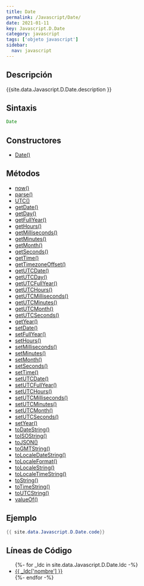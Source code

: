 ```yaml
---
title: Date
permalink: /Javascript/Date/
date: 2021-01-11
key: Javascript.D.Date
category: javascript
tags: ['objeto javascript']
sidebar: 
  nav: javascript
---
```


## Descripción
{{site.data.Javascript.D.Date.description }}

## Sintaxis
~~~javascript
Date
~~~

## Constructores
* [Date()](/Javascript/Date/Date/)

## Métodos
* [now()](/Javascript/Date/now)
* [parse()](/Javascript/Date/parse)
* [UTC()](/Javascript/Date/UTC)
* [getDate()](/Javascript/Date/getDate)
* [getDay()](/Javascript/Date/getDay)
* [getFullYear()](/Javascript/Date/getFullYear)
* [getHours()](/Javascript/Date/getHours)
* [getMilliseconds()](/Javascript/Date/getMilliseconds)
* [getMinutes()](/Javascript/Date/getMinutes)
* [getMonth()](/Javascript/Date/getMonth)
* [getSeconds()](/Javascript/Date/getSeconds)
* [getTime()](/Javascript/Date/getTime)
* [getTimezoneOffset()](/Javascript/Date/getTimezoneOffset)
* [getUTCDate()](/Javascript/Date/getUTCDate)
* [getUTCDay()](/Javascript/Date/getUTCDay)
* [getUTCFullYear()](/Javascript/Date/getUTCFullYear)
* [getUTCHours()](/Javascript/Date/getUTCHours)
* [getUTCMilliseconds()](/Javascript/Date/getUTCMilliseconds)
* [getUTCMinutes()](/Javascript/Date/getUTCMinutes)
* [getUTCMonth()](/Javascript/Date/getUTCMonth)
* [getUTCSeconds()](/Javascript/Date/getUTCSeconds)
* [getYear()](/Javascript/Date/getYear)
* [setDate()](/Javascript/Date/setDate)
* [setFullYear()](/Javascript/Date/setFullYear)
* [setHours()](/Javascript/Date/setHours)
* [setMilliseconds()](/Javascript/Date/setMilliseconds)
* [setMinutes()](/Javascript/Date/setMinutes)
* [setMonth()](/Javascript/Date/setMonth)
* [setSeconds()](/Javascript/Date/setSeconds)
* [setTime()](/Javascript/Date/setTime)
* [setUTCDate()](/Javascript/Date/setUTCDate)
* [setUTCFullYear()](/Javascript/Date/setUTCFullYear)
* [setUTCHours()](/Javascript/Date/setUTCHours)
* [setUTCMilliseconds()](/Javascript/Date/setUTCMilliseconds)
* [setUTCMinutes()](/Javascript/Date/setUTCMinutes)
* [setUTCMonth()](/Javascript/Date/setUTCMonth)
* [setUTCSeconds()](/Javascript/Date/setUTCSeconds)
* [setYear()](/Javascript/Date/setYear)
* [toDateString()](/Javascript/Date/toDateString)
* [toISOString()](/Javascript/Date/toISOString)
* [toJSON()](/Javascript/Date/toJSON)
* [toGMTString()](/Javascript/Date/toGMTString)
* [toLocaleDateString()](/Javascript/Date/toLocaleDateString)
* [toLocaleFormat()](/Javascript/Date/toLocaleFormat)
* [toLocaleString()](/Javascript/Date/toLocaleString)
* [toLocaleTimeString()](/Javascript/Date/toLocaleTimeString)
* [toString()](/Javascript/Date/toString)
* [toTimeString()](/Javascript/Date/toTimeString)
* [toUTCString()](/Javascript/Date/toUTCString)
* [valueOf()](/Javascript/Date/valueOf)

## Ejemplo
~~~java
{{ site.data.Javascript.D.Date.code}}
~~~

## Líneas de Código
<ul>
{%- for _ldc in site.data.Javascript.D.Date.ldc -%}
   <li>
       <a href="{{_ldc['url'] }}">{{ _ldc['nombre'] }}</a>
   </li>
{%- endfor -%}
</ul>
